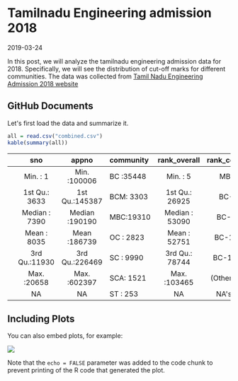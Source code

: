 Tamilnadu Engineering admission 2018
================
2019-03-24

In this post, we will analyze the tamilnadu engineering admission data for 2018. Specifically, we will see the distribution of cut-off marks for different communities. The data was collected from [Tamil Nadu Engineering Admission 2018 website](https://www.tnea.ac.in/tnea2018/)

GitHub Documents
----------------

Let's first load the data and summarize it.

``` r
all = read.csv("combined.csv")
kable(summary(all))
```

|     |      sno      |      appno     | community |  rank\_overall | rank\_community |   agg\_mark   | college\_code |  branch\_code |   choice\_no   | allotted\_category |
|-----|:-------------:|:--------------:|:----------|:--------------:|:---------------:|:-------------:|:-------------:|:-------------:|:--------------:|:-------------------|
|     |    Min. : 1   |  Min. :100006  | BC :35448 |    Min. : 5    |    MBC - : 6    |  Min. : 77.5  |    Min. : 1   |   CS :15149   |  Min. : 1.000  | BC :15176          |
|     | 1st Qu.: 3633 | 1st Qu.:145387 | BCM: 3303 | 1st Qu.: 26925 |    BC-10 : 1    | 1st Qu.:122.2 |  1st Qu.:1419 |   ME :14177   | 1st Qu.: 1.000 | BCM: 1629          |
|     | Median : 7390 | Median :190190 | MBC:19310 | Median : 53090 |    BC-100 : 1   | Median :150.8 |  Median :2659 |   EC :12930   | Median : 1.000 | MBC:10528          |
|     |  Mean : 8035  |  Mean :186739  | OC : 2823 |  Mean : 52751  |   BC-1000 : 1   |  Mean :148.0  |   Mean :2727  |   EE : 7827   |  Mean : 2.034  | OC :37839          |
|     | 3rd Qu.:11930 | 3rd Qu.:226469 | SC : 9990 | 3rd Qu.: 78744 |   BC-10000: 1   | 3rd Qu.:176.5 |  3rd Qu.:3803 |   CE : 5232   | 3rd Qu.: 2.000 | SC : 6484          |
|     |  Max. :20658  |  Max. :602397  | SCA: 1521 |  Max. :103465  |  (Other) :69815 |  Max. :200.0  |   Max. :5990  |   IT : 5012   |  Max. :64.000  | SCA: 818           |
|     |       NA      |       NA       | ST : 253  |       NA       |   NA's : 2823   |       NA      |       NA      | (Other):12321 |       NA       | ST : 174           |

Including Plots
---------------

You can also embed plots, for example:

![](tnea2018_files/figure-markdown_github/pressure-1.png)

Note that the `echo = FALSE` parameter was added to the code chunk to prevent printing of the R code that generated the plot.
